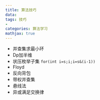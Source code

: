 ```yaml
---
title: 算法技巧
data: 
tags: 技巧
-
categories: 算法学习
mathjax: true
---
```

- 并查集求最小环
- Dp加半维
- 状压枚举子集 `for(int i=s;i;i=s&(i-1))`
- Floyd
- 反向背包
- 带权并查集
- 悬线法
- 异或满足交换律
<!--stackedit_data:
eyJoaXN0b3J5IjpbLTE0MzE0NTk0NjksLTE4NDg3MjEwMjUsLT
c5NzQ3NTQzMiwtOTU2NzczNzAzLDc3MzE1MDc5OCwyMTMyNjYw
Njc5LDcyMDIxODY5NywxMjI3NTYxMzA4LC0yMDA3MTEwNTM4LC
0yMDcwMDk3MjAxLC03MjEwODQzMzcsLTE1OTE0MTMxMCwtMjAw
NzExMDUzOCwxNTU2MzE5MTgwXX0=
-->